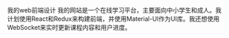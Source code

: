 我的web前端设计
我的网站是一个在线学习平台，主要面向中小学生和成人。我计划使用React和Redux来构建前端，并使用Material-UI作为UI库。我还想使用WebSocket来实时更新课程内容和用户进度。
